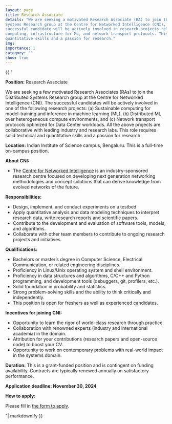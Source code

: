 ```yaml
---
layout: page
title: Research Associate
details: "We are seeking a motivated Research Associate (RA) to join the Distributed
Systems Research group at the Centre for Networked Intelligence (CNI), IISc. The
successful candidate will be actively involved in research projects related to sustainable
computing, infrastructure for ML, and network transport protocols. This role rerquires solid technical and
quantitative skills and a passion for research."
img:
importance: 1
category: ""
show: true
---
```


<div>{{ "



**Position:** Research Associate
    
We are seeking a few motivated Research Associates (RAs) to join the Distributed Systems
Research group at the Centre for Networked Intelligence (CNI). The
successful candidates will be actively involved in one of the following research projects: (a) Sustainable computing for model-training and inference in machine learning (ML), (b) Distributed ML over heterogeneous compute environments, and (c) Network transport protocols optimized for Data Center workloads.
All the above projects are collaborative with leading industry and research labs.
This role requires solid technical and quantitative skills and a passion for research.

**Location:** Indian Institute of Science campus, Bengaluru. This is a full-time on-campus position.

**About CNI:**
- The [Centre for Networked Intelligence](https://cni.iisc.ac.in/) is an industry-sponsored research
centre focused on developing next generation networking methodologies and concept
solutions that can derive knowledge from evolved networks of the future.

**Responsibilities:**
- Design, implement, and conduct experiments on a testbed
- Apply quantitative analysis and data modeling techniques to interpret research data,
write research reports and scientific papers.
- Contribute to the development and evaluation of software tools, models, and
algorithms.
- Collaborate with other team members to contribute to ongoing research projects and
initiatives.

**Qualifications:**
- Bachelors or master’s degree in Computer Science, Electrical Communication, or
related engineering disciplines.
- Proficiency in Linux/Unix operating system and shell environment.
- Proficiency in data structures and algorithms, C/C++ and Python programming, and
development tools (debuggers, git, profilers, etc.).
- Solid foundation in probability and statistics.
- Strong problem-solving skills and the ability to think critically and independently.
- This position is open for freshers as well as experienced candidates.

**Incentives for joining CNI:**
- Opportunity to learn the rigor of world-class research through practice.
- Collaboration with renowned experts (industry and international academia) in the
  domain.
- Attribution for your contributions (research papers and open-source code) to boost your CV.
- Opportunity to work on contemporary problems with real-world impact in the systems
  domain.

**Duration:** This is a grant-funded position and is contingent on funding availability. Contracts are typically renewed annually on satisfactory performance.

**Application deadline: November 30, 2024**

**How to apply:**

Please fill in [the form to apply](https://forms.gle/ZgyFS2Q4SWwNavMz6).


"| markdownify }}</div>
